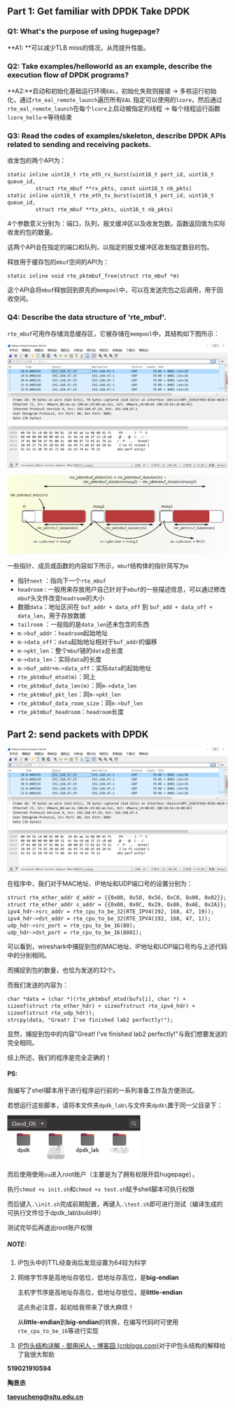 ## Part 1: Get familiar with DPDK Take DPDK 

### Q1: What's the purpose of using hugepage? 

**A1: **可以减少TLB miss的情况，从而提升性能。



### Q2: Take examples/helloworld as an example, describe the execution flow of DPDK programs? 

**A2:**启动和初始化基础运行环境`EAL`，初始化失败则报错 -> 多核运行初始化，通过`rte_eal_remote_launch`遍历所有`EAL` 指定可以使用的`lcore`，然后通过`rte_eal_remote_launch`在每个`lcore`上启动被指定的线程 -> 每个线程运行函数`lcore_hello`->等待结束



### Q3: Read the codes of examples/skeleton, describe DPDK APIs related to sending and receiving packets.

收发包的两个API为：

```
static inline uint16_t rte_eth_rx_burst(uint16_t port_id, uint16_t queue_id,
		 struct rte_mbuf **rx_pkts, const uint16_t nb_pkts)
static inline uint16_t rte_eth_tx_burst(uint16_t port_id, uint16_t queue_id,
		 struct rte_mbuf **tx_pkts, uint16_t nb_pkts)
```

4个参数意义分别为：端口，队列，报文缓冲区以及收发包数。函数返回值为实际收发的包的数量。

这两个API会在指定的端口和队列，以指定的报文缓冲区收发指定数目的包。



释放用于缓存包的`mbuf`空间的API为：

```
static inline void rte_pktmbuf_free(struct rte_mbuf *m)
```

这个API会将`mbuf`释放回到原先的`mempool`中，可以在发送完包之后调用，用于回收空间。



### Q4: Describe the data structure of 'rte_mbuf'.

`rte_mbuf`可用作存储消息缓存区，它被存储在`mempool`中，其结构如下图所示：

![image-20220305214929595](./README.assets/image-20220305201501653.png)

![image-20220305215710973](./README.assets/image-20220305215710973.png)

一些指针、成员或函数的内容如下所示，`mbuf`结构体的指针简写为`m`

- 指针`next` ：指向下一个`rte_mbuf`
- `headroom` : 一般用来存放用户自己针对于`mbuf`的一些描述信息，可以通过修改`mbuf`头文件改变`headroom`的大小
- 数据`data`：地址区间在 `buf_addr + data_off` 到 `buf_add + data_off + data_len`，用于存放数据
- `tailroom` ：一般指的是`data_len`还未包含的东西
- `m->buf_addr`：`headroom`起始地址
- `m->data_off`：`data`起始地址相对于`buf_addr`的偏移
- `m->pkt_len`：整个`mbuf`链的`data`总长度
- `m->data_len`：实际`data`的长度
- `m->buf_addr+m->data_off`：实际`data`的起始地址
- `rte_pktmbuf_mtod(m)`：同上
- `rte_pktmbuf_data_len(m)`：同`m->data_len`
- `rte_pktmbuf_pkt_len`：同`m->pkt_len`
- `rte_pktmbuf_data_room_size`：同`m->buf_len`
- `rte_pktmbuf_headroom`：`headroom`长度





## Part 2: send packets with DPDK

![image-20220305201501653](./README.assets/image-20220305201501653.png)

在程序中，我们对于MAC地址、IP地址和UDP端口号的设置分别为：

```
struct rte_ether_addr d_addr = {{0x00, 0x50, 0x56, 0xC0, 0x00, 0x02}};
struct rte_ether_addr s_addr = {{0x00, 0x0C, 0x29, 0x86, 0xAE, 0x2A}};
ipv4_hdr->src_addr = rte_cpu_to_be_32(RTE_IPV4(192, 168, 47, 19));
ipv4_hdr->dst_addr = rte_cpu_to_be_32(RTE_IPV4(192, 168, 47, 1));
udp_hdr->src_port = rte_cpu_to_be_16(80);
udp_hdr->dst_port = rte_cpu_to_be_16(8081);
```

可以看到，wireshark中捕捉到包的MAC地址、IP地址和UDP端口号均与上述代码中的分别相同。

而捕捉到包的数量，也恰为发送的32个。

而我们发送的内容为：

```
char *data = (char *)(rte_pktmbuf_mtod(bufs[i], char *) + sizeof(struct rte_ether_hdr) + sizeof(struct rte_ipv4_hdr) + sizeof(struct rte_udp_hdr));
strcpy(data, "Great! I've finished lab2 perfectly!");
```

显然，捕捉到包中的内容"Great! I've finished lab2 perfectly!"与我们想要发送的完全相同。

综上所述，我们的程序是完全正确的！



#### PS:

我编写了shell脚本用于进行程序运行前的一系列准备工作及方便测试。

若想运行这些脚本，请将本文件夹`dpdk_lab\`与文件夹`dpdk\`置于同一父目录下：

<img src=".\README.assets\image-20220305212627582.png" alt="image-20220305212627582" style="zoom:67%;" />

而后使用使用`su`进入root账户（主要是为了拥有权限开启hugepage），

执行`chmod +x init.sh`和`chmod +x test.sh`赋予shell脚本可执行权限

而后键入`.\init.sh`完成前期配置，再键入`.\test.sh`即可进行测试（编译生成的可执行文件位于dpdk_lab\build中）

测试完毕后再退出root账户权限



##### NOTE:

1. IP包头中的TTL经查询后发现设置为64较为科学

2. 网络字节序是高地址存低位，低地址存高位，是**big-endian**

   主机字节序是高地址存高位，低地址存低位，是**little-endian**

   这点务必注意，起初给我带来了很大麻烦！

   从**little-endian**到**big-endian**的转换，在编写代码时可使用`rte_cpu_to_be_16`等进行实现

3. [IP包头结构详解 - 御用闲人 - 博客园 (cnblogs.com)](https://www.cnblogs.com/yyxianren/p/10790730.html)对于IP包头结构的解释给了我很大帮助





**519021910594**

**陶昱丞**

**taoyucheng@sjtu.edu.cn**
